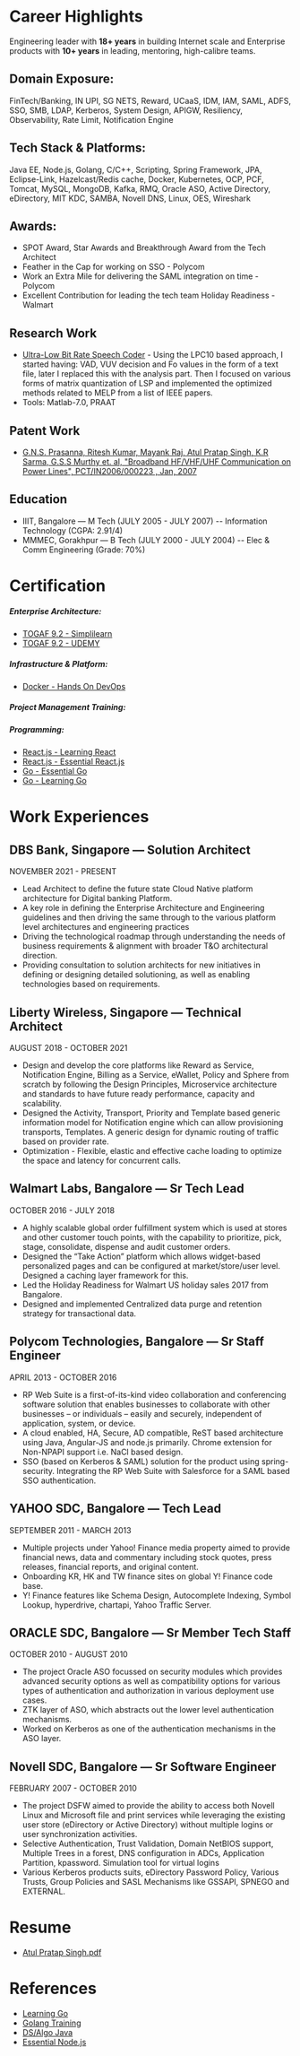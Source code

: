 # Career Highlights
Engineering leader with **18+ years** in building Internet scale and Enterprise products with **10+ years** in leading, mentoring, high-calibre teams.

## Domain Exposure: 
FinTech/Banking, IN UPI, SG NETS, Reward, UCaaS, IDM, IAM, SAML, ADFS, SSO, SMB, LDAP, Kerberos, System  Design, APIGW, Resiliency, Observability, Rate Limit, Notification Engine

## Tech Stack & Platforms: 
Java EE, Node.js, Golang, C/C++, Scripting, Spring Framework, JPA, Eclipse-Link,  Hazelcast/Redis cache, Docker, Kubernetes, OCP, PCF, Tomcat, MySQL, MongoDB, Kafka, RMQ, Oracle ASO, Active Directory, eDirectory, MIT KDC, SAMBA, Novell DNS, Linux, OES, Wireshark

## Awards:
* SPOT Award, Star Awards and Breakthrough Award from the Tech Architect
* Feather in the Cap for working on SSO - Polycom
* Work an Extra Mile for delivering the SAML integration on time - Polycom 
* Excellent Contribution for leading the tech team Holiday Readiness -  Walmart

## Research Work
* [Ultra-Low Bit Rate Speech Coder](https://docs.google.com/fileview?id=0B577MBCqiegpMzdhYTcyMmMtMzcwNS00MTU1LTk2YmItYWQ2NWViY2NhODg0&hl=en&authkey=CJ2i1ZcF) - Using the LPC10 based approach, I started having: VAD, VUV decision and Fo values in the form of a text file, later I replaced this with the analysis part. Then I focused on various forms of matrix quantization of LSP and implemented the optimized methods related to MELP from a list of IEEE papers.
* Tools: Matlab-7.0, PRAAT

## Patent Work
* [G.N.S. Prasanna, Ritesh Kumar, Mayank Raj,  Atul Pratap Singh, K.R Sarma, G.S.S Murthy et. al, "Broadband  HF/VHF/UHF Communication on Power Lines", PCT/IN2006/000223 , Jan, 2007](https://docs.google.com/fileview?id=0B577MBCqiegpNjBmN2E2ZmMtYTA3OS00ZWNkLWExYTgtOWM1ZWU4N2RhMzJm&hl=en&authkey=CJzh3akG)

## Education
* IIIT, Bangalore — M Tech (JULY 2005 - JULY 2007) -- Information Technology (CGPA: 2.91/4)
* MMMEC, Gorakhpur — B Tech (JULY 2000 - JULY 2004) -- Elec & Comm Engineering (Grade: 70%)

# Certification
##### Enterprise Architecture:
* [TOGAF 9.2 - Simplilearn](certificates/TOGAF_9_2_Certification.pdf)
* [TOGAF 9.2 - UDEMY](certificates/TOGAF_9_2_Udemy.pdf)

##### Infrastructure & Platform: 
* [Docker - Hands On DevOps](certificates/Docker_Cert_Udemy.pdf)

##### Project Management Training: 

##### Programming:
* [React.js - Learning React](certificates/Certificate_Of_Completion_Learning_React.js.pdf)
* [React.js - Essential React.js](certificates/Certificate_Of_Completion_React.js_Essential_Training.pdf)
* [Go - Essential Go](certificates/Certificate_Of_Completion_Go_Essential_Training.pdf)
* [Go - Learning Go](certificates/Certificate_Of_Completion_Learning_Go.pdf) 


# Work Experiences
## DBS Bank, Singapore — Solution Architect
NOVEMBER 2021 - PRESENT <br />
* Lead Architect to define the future state Cloud Native platform architecture for Digital banking Platform. 
* A key role in defining the Enterprise Architecture and Engineering guidelines and then driving the same through to the various platform level architectures and engineering practices
* Driving the technological roadmap through understanding the needs of business requirements & alignment with broader T&O architectural direction.
* Providing consultation to solution architects for new initiatives in defining or designing detailed solutioning, as well as enabling technologies based on requirements.

## Liberty Wireless, Singapore — Technical Architect
AUGUST 2018 - OCTOBER 2021 <br />
* Design and develop the core platforms like Reward as Service, Notification Engine, Billing as a Service, eWallet, Policy and Sphere from scratch by following the Design Principles, Microservice architecture and standards to have future ready performance, capacity and scalability.
* Designed the Activity, Transport, Priority and Template based generic information model for Notification engine which can allow provisioning transports, Templates. A generic design for dynamic routing of traffic based on provider rate.
* Optimization - Flexible, elastic and effective cache loading to optimize the space and latency for concurrent calls.

## Walmart Labs, Bangalore — Sr Tech Lead
OCTOBER 2016 - JULY 2018 <br />
* A highly scalable global order fulfillment system which is used at stores and other customer touch points, with the capability to prioritize, pick, stage, consolidate, dispense and audit customer orders. 
* Designed the “Take Action” platform which allows widget-based personalized pages and can be configured at market/store/user level. Designed a caching layer framework for this.
* Led the Holiday Readiness for Walmart US holiday sales 2017 from Bangalore.
* Designed and implemented Centralized data purge and retention strategy for transactional data.

## Polycom Technologies, Bangalore — Sr Staff Engineer
APRIL 2013 - OCTOBER 2016 <br />
* RP Web Suite is a first-of-its-kind video collaboration and conferencing software solution that enables businesses to collaborate with other businesses – or individuals – easily and securely, independent of application, system, or device.
* A cloud enabled, HA, Secure, AD compatible, ReST based architecture using Java, Angular-JS and node.js primarily. Chrome extension for Non-NPAPI support i.e. NaCl based design.
* SSO (based on Kerberos & SAML) solution for the product using spring-security. Integrating the RP Web Suite with Salesforce for a SAML based SSO authentication.

## YAHOO SDC, Bangalore — Tech Lead
SEPTEMBER 2011 - MARCH 2013 <br />
* Multiple projects under Yahoo! Finance media property aimed to provide financial news, data and commentary including stock quotes, press releases, financial reports, and original content.
* Onboarding KR, HK and TW finance sites on global Y! Finance code base. 
* Y! Finance features like Schema Design, Autocomplete Indexing, Symbol Lookup, hyperdrive, chartapi, Yahoo Traffic Server.
## ORACLE SDC, Bangalore — Sr Member Tech Staff
OCTOBER 2010 - AUGUST 2010 <br />
* The project Oracle ASO focussed on security modules which provides advanced security options as well as compatibility options for various types of authentication and authorization in various deployment use cases.
* ZTK layer of ASO, which abstracts out the lower level authentication mechanisms.
* Worked on Kerberos as one of the authentication mechanisms in the ASO layer.

## Novell SDC, Bangalore — Sr Software Engineer
FEBRUARY 2007 - OCTOBER 2010 <br />
* The project DSFW aimed to provide the ability to access both Novell Linux and Microsoft file and print services while leveraging the existing user store (eDirectory or Active Directory) without multiple logins or user synchronization activities.
* Selective Authentication, Trust Validation, Domain NetBIOS support, Multiple Trees in a forest, DNS configuration in ADCs, Application Partition, kpassword. Simulation tool for virtual logins
* Various Kerberos products suits, eDirectory Password Policy, Various Trusts, Group Policies and SASL Mechanisms like GSSAPI, SPNEGO and EXTERNAL.



# Resume
* [Atul Pratap Singh.pdf](resume/Atul_Singh.pdf)


# References
* [Learning Go](https://github.com/apsingh12/LearningGo)
* [Golang Training](https://github.com/apsingh12/GolangTraining)
* [DS/Algo Java](https://github.com/mission-peace/interview/tree/master/src/com/interview)
* [Essential Node.js](https://github.com/apsingh12/essential-nodejs)
